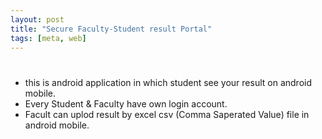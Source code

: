 ```yaml
---
layout: post
title: "Secure Faculty-Student result Portal"
tags: [meta, web]
---
```

#
- this is android application in which student see your result on android mobile.
- Every Student & Faculty have own login account.
- Facult can uplod result by excel csv (Comma Saperated Value) file in android mobile.